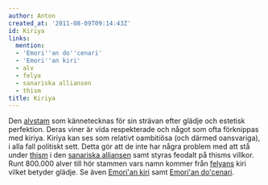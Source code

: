 ```yaml
---
author: Anton
created_at: '2011-08-09T09:14:43Z'
id: Kiriya
links:
  mention:
  - 'Emori''an do''cenari'
  - 'Emori''an kiri'
  - alv
  - felya
  - sanariska alliansen
  - thism
title: Kiriya
---
```


Den [alvstam] som kännetecknas för sin strävan efter glädje och estetisk perfektion. Deras viner är
vida respekterade och något som ofta förknippas med kiriya. Kiriya kan ses som relativt oambitiösa
(och därmed oansvariga), i alla fall politiskt sett. Detta gör att de inte har några problem med att
stå under [thism] i den [sanariska alliansen] samt styras feodalt på thisms villkor. Runt 800.000
alver till hör stammen vars namn kommer från [felyans] kiri vilket betyder glädje. Se även [Emori'an
kiri] samt [Emori'an do'cenari].

  [alvstam]: alv
  [thism]: thism
  [sanariska alliansen]: sanariska_alliansen
  [felyans]: felya
  [Emori'an kiri]: Emorian_kiri
  [Emori'an do'cenari]: Emorian_docenari

